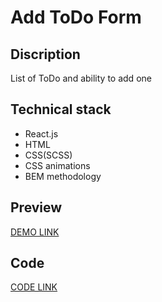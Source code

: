 # Add ToDo Form

## Discription
List of ToDo and ability to add one

## Technical stack
- React.js
- HTML
- CSS(SCSS)
- CSS animations
- BEM methodology

## Preview
[DEMO LINK](https://besconstantine.)

## Code
[CODE LINK](https://github.com/besconstantine/)
